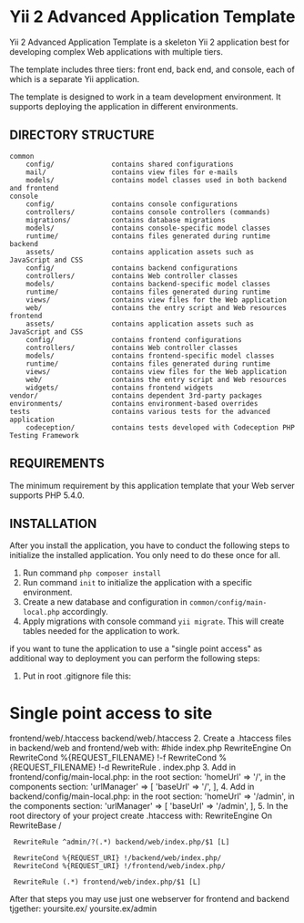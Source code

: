 Yii 2 Advanced Application Template
===================================

Yii 2 Advanced Application Template is a skeleton Yii 2 application best for
developing complex Web applications with multiple tiers.

The template includes three tiers: front end, back end, and console, each of which
is a separate Yii application.

The template is designed to work in a team development environment. It supports
deploying the application in different environments.


DIRECTORY STRUCTURE
-------------------

```
common
    config/              contains shared configurations
    mail/                contains view files for e-mails
    models/              contains model classes used in both backend and frontend
console
    config/              contains console configurations
    controllers/         contains console controllers (commands)
    migrations/          contains database migrations
    models/              contains console-specific model classes
    runtime/             contains files generated during runtime
backend
    assets/              contains application assets such as JavaScript and CSS
    config/              contains backend configurations
    controllers/         contains Web controller classes
    models/              contains backend-specific model classes
    runtime/             contains files generated during runtime
    views/               contains view files for the Web application
    web/                 contains the entry script and Web resources
frontend
    assets/              contains application assets such as JavaScript and CSS
    config/              contains frontend configurations
    controllers/         contains Web controller classes
    models/              contains frontend-specific model classes
    runtime/             contains files generated during runtime
    views/               contains view files for the Web application
    web/                 contains the entry script and Web resources
    widgets/             contains frontend widgets
vendor/                  contains dependent 3rd-party packages
environments/            contains environment-based overrides
tests                    contains various tests for the advanced application
    codeception/         contains tests developed with Codeception PHP Testing Framework
```


REQUIREMENTS
------------

The minimum requirement by this application template that your Web server supports PHP 5.4.0.


INSTALLATION
------------


After you install the application, you have to conduct the following steps to initialize
the installed application. You only need to do these once for all.

1. Run command `php composer install`
1. Run command `init` to initialize the application with a specific environment.
2. Create a new database and configuration in `common/config/main-local.php` accordingly.
3. Apply migrations with console command `yii migrate`. This will create tables needed for the application to work.

 if you want to tune the application to use a "single point access" as additional way to deployment
 you can perform the following steps:
 
 1. Put in root .gitignore file this:
   # Single point access to site
   frontend/web/.htaccess
   backend/web/.htaccess
 2. Create a .htaccess files in backend/web and frontend/web with:
   #hide index.php
   RewriteEngine On
   RewriteCond %{REQUEST_FILENAME} !-f
   RewriteCond %{REQUEST_FILENAME} !-d
   RewriteRule . index.php
 3.  Add in frontend/config/main-local.php:
       in the root section: 'homeUrl' => '/',
       in the components section:
       'urlManager' => [
              'baseUrl' => '/',
          ],
 4. Add in backend/config/main-local.php:
       in the root section: 'homeUrl' => '/admin',
       in the components section:
       'urlManager' => [
              'baseUrl' => '/admin',
          ],
 5. In the root directory of your project create .htaccess with:
     RewriteEngine On
     RewriteBase /

     RewriteRule ^admin/?(.*) backend/web/index.php/$1 [L]

     RewriteCond %{REQUEST_URI} !/backend/web/index.php/
     RewriteCond %{REQUEST_URI} !/frontend/web/index.php/

     RewriteRule (.*) frontend/web/index.php/$1 [L]
 
 After that steps you may use just one webserver for frontend and backend tjgether:
   yoursite.ex/
   yoursite.ex/admin


